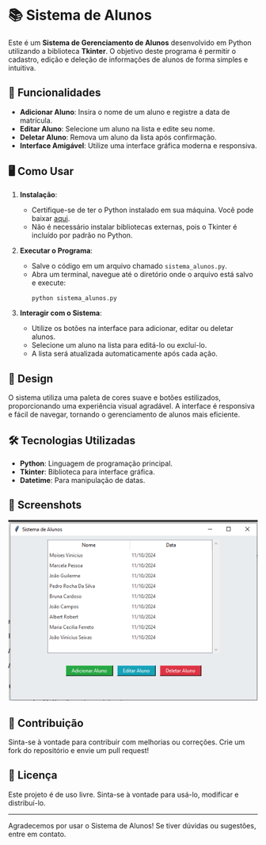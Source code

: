 # 📚 Sistema de Alunos

Este é um **Sistema de Gerenciamento de Alunos** desenvolvido em Python utilizando a biblioteca **Tkinter**. O objetivo deste programa é permitir o cadastro, edição e deleção de informações de alunos de forma simples e intuitiva.

## 🚀 Funcionalidades

- **Adicionar Aluno**: Insira o nome de um aluno e registre a data de matrícula.
- **Editar Aluno**: Selecione um aluno na lista e edite seu nome.
- **Deletar Aluno**: Remova um aluno da lista após confirmação.
- **Interface Amigável**: Utilize uma interface gráfica moderna e responsiva.

## 🖥️ Como Usar

1. **Instalação**: 
   - Certifique-se de ter o Python instalado em sua máquina. Você pode baixar [aqui](https://www.python.org/downloads/).
   - Não é necessário instalar bibliotecas externas, pois o Tkinter é incluído por padrão no Python.

2. **Executar o Programa**:
   - Salve o código em um arquivo chamado `sistema_alunos.py`.
   - Abra um terminal, navegue até o diretório onde o arquivo está salvo e execute:
     ```bash
     python sistema_alunos.py
     ```

3. **Interagir com o Sistema**:
   - Utilize os botões na interface para adicionar, editar ou deletar alunos.
   - Selecione um aluno na lista para editá-lo ou excluí-lo.
   - A lista será atualizada automaticamente após cada ação.

## 🎨 Design

O sistema utiliza uma paleta de cores suave e botões estilizados, proporcionando uma experiência visual agradável. A interface é responsiva e fácil de navegar, tornando o gerenciamento de alunos mais eficiente.

## 🛠️ Tecnologias Utilizadas

- **Python**: Linguagem de programação principal.
- **Tkinter**: Biblioteca para interface gráfica.
- **Datetime**: Para manipulação de datas.

## 📸 Screenshots

![Tela do Sistema de Alunos](sistema-aluno.png)

## 🤝 Contribuição

Sinta-se à vontade para contribuir com melhorias ou correções. Crie um fork do repositório e envie um pull request!

## 📄 Licença

Este projeto é de uso livre. Sinta-se à vontade para usá-lo, modificar e distribuí-lo.

---

Agradecemos por usar o Sistema de Alunos! Se tiver dúvidas ou sugestões, entre em contato.
